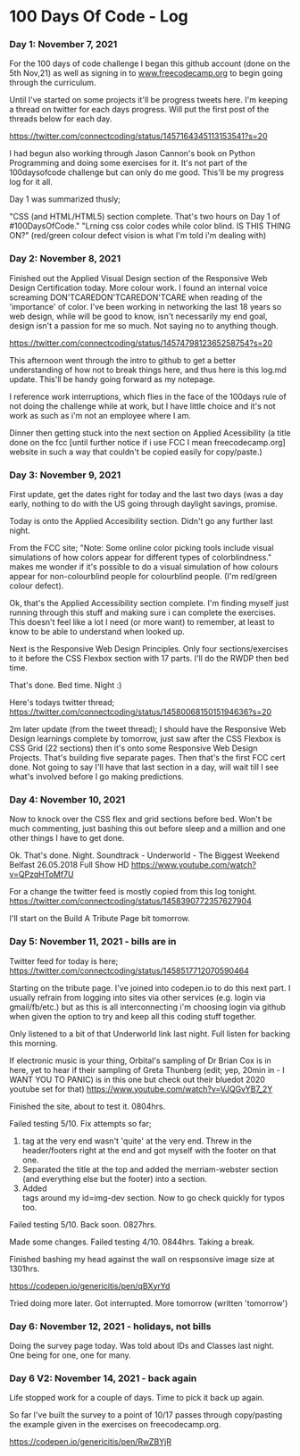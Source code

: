 # 100 Days Of Code - Log

### Day 1: November 7, 2021

For the 100 days of code challenge I began this github account (done on the 5th Nov,21) as well as signing in to www.freecodecamp.org to begin going through the curriculum. 

Until I've started on some projects it'll be progress tweets here. I'm keeping a thread on twitter for each days progress. Will put the first post of the threads below for each day.

https://twitter.com/connectcoding/status/1457164345113153541?s=20

I had begun also working through Jason Cannon's book on Python Programming and doing some exercises for it. It's not part of the 100daysofcode challenge but can only do me good. This'll be my progress log for it all.

Day 1 was summarized thusly; 

"CSS (and HTML/HTML5) section complete. That's two hours on Day 1 of #100DaysOfCode."
"Lrning css color codes while color blind. IS THIS THING ON?" (red/green colour defect vision is what I'm told i'm dealing with)

### Day 2: November 8, 2021

Finished out the Applied Visual Design section of the Responsive Web Design Certification today. More colour work. I found an internal voice screaming DON'TCAREDON'TCAREDON'TCARE when reading of the 'importance' of color. I've been working in networking the last 18 years so web design, while will be good to know, isn't necessarily my end goal, design isn't a passion for me so much. Not saying no to anything though.

https://twitter.com/connectcoding/status/1457479812365258754?s=20

This afternoon went through the intro to github to get a better understanding of how not to break things here, and thus here is this log.md update. This'll be handy going forward as my notepage.

I reference work interruptions, which flies in the face of the 100days rule of not doing the challenge while at work, but I have little choice and it's not work as such as i'm not an employee where I am.

Dinner then getting stuck into the next section on Applied Acessibility (a title done on the fcc [until further notice if i use FCC I mean freecodecamp.org] website in such a way that couldn't be copied easily for copy/paste.)

### Day 3: November 9, 2021

First update, get the dates right for today and the last two days (was a day early, nothing to do with the US going through daylight savings, promise.

Today is onto the Applied Accesibility section. Didn't go any further last night. 

From the FCC site; "Note: Some online color picking tools include visual simulations of how colors appear for different types of colorblindness." makes me wonder if it's possible to do a visual simulation of how colours appear for non-colourblind people for colourblind people. (I'm red/green colour defect).

Ok, that's the Applied Accessibility section complete. I'm finding myself just running through this stuff and making sure i can complete the exercises. This doesn't feel like a lot I need (or more want) to remember, at least to know to be able to understand when looked up.

Next is the Responsive Web Design Principles. Only four sections/exercises to it before the CSS Flexbox section with 17 parts. I'll do the RWDP then bed time.

That's done. Bed time. Night :)

Here's todays twitter thread; https://twitter.com/connectcoding/status/1458006815015194636?s=20

2m later update (from the tweet thread); I should have the Responsive Web Design learnings complete by tomorrow, just saw after the CSS Flexbox is  CSS Grid (22 sections) then it's onto some Responsive Web Design Projects. That's building five separate pages. Then that's the first FCC cert done. Not going to say I'll have that last section in a day, will wait till I see what's involved before I go making predictions.


### Day 4: November 10, 2021

Now to knock over the CSS flex and grid sections before bed. Won't be much commenting, just bashing this out before sleep and a million and one other things I have to get done.

Ok. That's done. Night. Soundtrack -  Underworld - The Biggest Weekend Belfast 26.05.2018 Full Show HD https://www.youtube.com/watch?v=QPzqHToMf7U

For a change the twitter feed is mostly copied from this log tonight. https://twitter.com/connectcoding/status/1458390772357627904

I'll start on the Build A Tribute Page bit tomorrow.

### Day 5: November 11, 2021 - bills are in

Twitter feed for today is here; https://twitter.com/connectcoding/status/1458517712070590464

Starting on the tribute page. I've joined into codepen.io to do this next part. I usually refrain from logging into sites via other services (e.g. login via gmail/fb/etc.) but as this is all interconnecting i'm choosing login via github when given the option to try and keep all this coding stuff together.

Only listened to a bit of that Underworld link last night. Full listen for backing this morning.

If electronic music is your thing, Orbital's sampling of Dr Brian Cox is in here, yet to hear if their sampling of Greta Thunberg (edit; yep, 20min in - I WANT YOU TO PANIC) is in this one but check out their bluedot 2020 youtube set for that) https://www.youtube.com/watch?v=VJQGvYB7_2Y

Finished the site, about to test it. 0804hrs.

Failed testing 5/10. Fix attempts so far;

1. </id> tag at the very end wasn't 'quite' at the very end. Threw in the header/footers right at the end and got myself with the footer on that one.
2. Separated the title at the top and added the merriam-webster section (and everything else but the footer) into a <body> section.
3. Added <div> tags around my id=img-dev section. Now to go check quickly for typos too.

Failed testing 5/10. Back soon. 0827hrs.

  Made some changes. Failed testing 4/10. 0844hrs. Taking a break.

Finished bashing my head against the wall on respsonsive image size at 1301hrs.

https://codepen.io/genericitis/pen/qBXyrYd

 
  Tried doing more later. Got interrupted. More tomorrow (written 'tomorrow')

### Day 6: November 12, 2021 - holidays, not bills
  
  
  Doing the survey page today. Was told about IDs and Classes last night. One being for one, one for many. 

### Day 6 V2: November 14, 2021 - back again

 Life stopped work for a couple of days. Time to pick it back up again. 

So far I've built the survey to a point of 10/17 passes through copy/pasting the example given in the exercises on freecodecamp.org.

https://codepen.io/genericitis/pen/RwZBYjR
